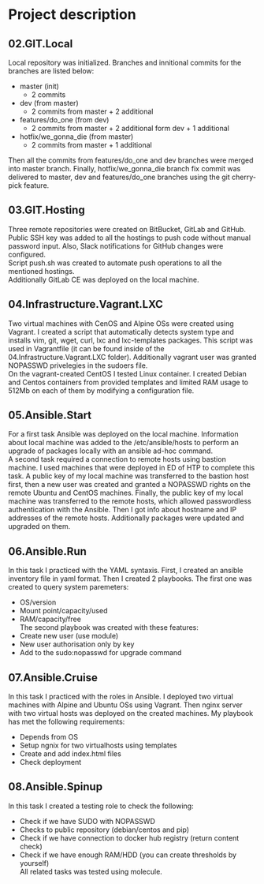# Project description  
## 02.GIT.Local  
Local repository was initialized. Branches and innitional commits for the branches are listed below:  
- master (init)
  - 2 commits
- dev (from master)
  - 2 commits from master + 2 additional
- features/do_one (from dev)
  - 2 commits from master + 2 additional  form dev + 1 additional
- hotfix/we_gonna_die (from master)
  - 2 commits from master + 1 additional  

Then all the commits from features/do_one and dev branches were merged into master branch. Finally, hotfix/we_gonna_die branch fix commit was delivered to master, dev and features/do_one branches using the git cherry-pick feature.  

## 03.GIT.Hosting 
Three remote repositories were created on BitBucket, GitLab and GitHub. Public SSH key was added to all the hostings to push code without manual password input. Also, Slack notifications for GitHub changes were configured.  
Script push.sh was created to automate push operations to all the mentioned hostings.  
Additionally GitLab CE was deployed on the local machine.  

## 04.Infrastructure.Vagrant.LXC  
Two virtual machines with CenOS and Alpine OSs were created using Vagrant. I created a script that automatically detects system type and installs vim, git, wget, curl, lxc and lxc-templates packages. This script was used in Vagrantfile (it can be found inside of the 04.Infrastructure.Vagrant.LXC folder). Additionally vagrant user was granted NOPASSWD privelegies in the sudoers file.  
On the vagrant-created CentOS I tested Linux container. I created Debian and Centos containers from provided templates and limited RAM usage to 512Mb on each of them by modifying a configuration file.


## 05.Ansible.Start
For a first task Ansible was deployed on the local machine. Information about local machine was added to the /etc/ansible/hosts to perform an upgrade of packages locally with an ansible ad-hoc command.  
A second task required a connection to remote hosts using bastion machine. I used machines that were deployed in ED of HTP to complete this task. A public key of my local machine was transferred to the bastion host first, then a new user was created and granted a NOPASSWD rights on the remote Ubuntu and CentOS machines. Finally, the  public key of my local machine was transferred to the remote hosts, which allowed passwordless authentication with the Ansible. Then I got info about hostname and IP addresses of the remote hosts. Additionally packages were updated and upgraded on them.


## 06.Ansible.Run  
In this task I practiced with the YAML syntaxis. First, I created an ansible inventory file in yaml format. Then I created 2 playbooks. The first one was created to query system paremeters:  
- OS/version
- Mount point/capacity/used
- RAM/capacity/free  
The second playbook was created with these features:  
- Create new user (use module)
- New user authorisation only by key
- Add to the sudo:nopasswd for upgrade command


## 07.Ansible.Cruise
In this task I practiced with the roles in Ansible. I deployed two virtual machines with Alpine and Ubuntu OSs using Vagrant. Then nginx server with two virtual hosts was deployed on the created machines. My playbook has met the following requirements:

- Depends from OS
- Setup ngnix for two virtualhosts using templates 
- Create and add index.html files
- Check deployment


## 08.Ansible.Spinup
In this task I created a testing role to check the following:

- Check if we have SUDO with NOPASSWD
- Checks to public repository (debian/centos and pip)
- Check if we have connection to docker hub registry (return content check)
- Check if we have enough RAM/HDD (you can create thresholds by yourself)  
All related tasks was tested using molecule.
